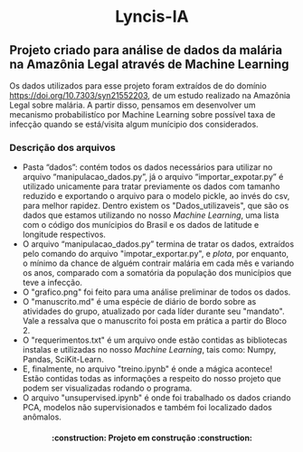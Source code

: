 <h1 align="center"> Lyncis-IA </h1>

## Projeto criado para análise de dados da malária na Amazônia Legal através de Machine Learning

Os dados utilizados para esse projeto foram extraídos de do domínio <https://doi.org/10.7303/syn21552203>, de um estudo realizado na Amazônia Legal sobre malária. A partir disso, pensamos em desenvolver um mecanismo probabilistíco por Machine Learning sobre possível taxa de infecção quando se está/visita algum munícipio dos considerados.

### Descrição dos arquivos

<ul>
  <li>Pasta “dados”: contém todos os dados necessários para utilizar no arquivo “manipulacao_dados.py”, já o arquivo “importar_expotar.py” é utilizado unicamente para tratar previamente os dados com tamanho reduzido e exportando o arquivo para o modelo pickle, ao invés do csv, para melhor rapidez. Dentro existem os "Dados_utilizaveis", que são os dados que estamos utilizando no nosso <em>Machine Learning</em>, uma lista com o código dos munícipios do Brasil e os dados de latitude e longitude respectivos.</li>
  <li>O arquivo “manipulacao_dados.py” termina de tratar os dados, extraídos pelo comando do arquivo "impotar_exportar.py", e <em>plota</em>, por enquanto, o mínimo da chance de alguém contrair malária em cada mês e variando os anos, comparado com a somatória da população dos municípios que teve a infecção.</li>
  <li>O "grafico.png" foi feito para uma análise preliminar de todos os dados.</li>
  <li>O "manuscrito.md" é uma espécie de diário de bordo sobre as atividades do grupo, atualizado por cada líder durante seu "mandato". Vale a ressalva que o manuscrito foi posta em prática a partir do Bloco 2.
  <li>O "requerimentos.txt" é um arquivo onde estão contidas as bibliotecas instalas e utilizadas no nosso <em>Machine Learning</em>, tais como: Numpy, Pandas, SciKit-Learn.
  <li>E, finalmente, no arquivo "treino.ipynb" é onde a mágica acontece! Estão contidas todas as informações a respeito do nosso projeto que podem ser visualizadas rodando o programa.
  <li>O arquivo "unsupervised.ipynb" é onde foi trabalhado os dados criando PCA, modelos não supervisionados e também foi localizado dados anômalos.
    
</ul>

<h4 align="center">
    :construction:  Projeto em construção  :construction:
</h4>
